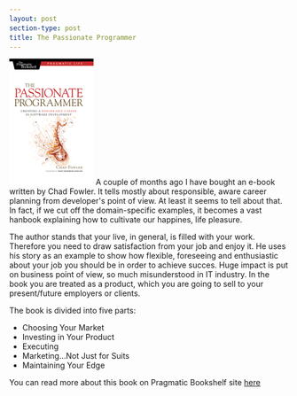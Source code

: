 ```yaml
---
layout: post
section-type: post
title: The Passionate Programmer
---
```


<img src="/img/2010/08/19/the-passionate-programmer/book.jpg" class="inline" /> A couple of months ago I have bought an e-book written by Chad Fowler. It tells mostly about responsible, aware career planning from developer's point of view. At least it seems to tell about that. In fact, if we cut off the domain-specific examples, it becomes a vast hanbook explaining how to cultivate our happines, life pleasure.

The author stands that your live, in general, is filled with your work. Therefore you need to draw satisfaction from your job and enjoy it. He uses his story as an example to show how flexible, foreseeing and enthusiastic about your job you should be in order to achieve succes. Huge impact is put on business point of view, so much misunderstood in IT industry. In the book you are treated as a product, which you are going to sell to your present/future employers or clients.

The book is divided into five parts:

* Choosing Your Market
* Investing in Your Product
* Executing
* Marketing…Not Just for Suits
* Maintaining Your Edge

You can read more about this book on Pragmatic Bookshelf site [here](http://pragprog.com/titles/cfcar2/the-passionate-programmer)
